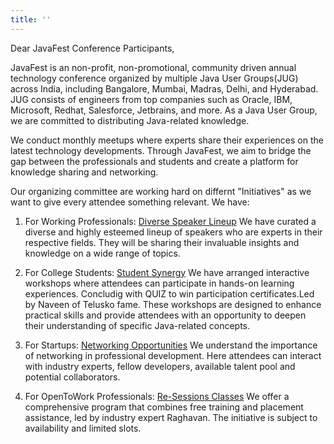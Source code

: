 ```yaml
---
title: ''
---
```


Dear JavaFest Conference Participants,

JavaFest is an non-profit, non-promotional, community driven annual technology conference organized by multiple Java User Groups(JUG) across India, including Bangalore, Mumbai, Madras, Delhi, and Hyderabad. JUG consists of engineers from top companies such as Oracle, IBM, Microsoft, Redhat, Salesforce, Jetbrains, and more. As a Java User Group, we are committed to distributing Java-related knowledge. 

We conduct monthly meetups where experts share their experiences on the latest technology developments. Through JavaFest, we aim to bridge the gap between the professionals and students and create a platform for knowledge sharing and networking.

Our organizing committee are working hard on differnt "Initiatives" as we want to give every attendee something relevant. We have: 
1. For Working Professionals: [Diverse Speaker Lineup](https://javafest.org/speakers/)
 We have curated a diverse and highly esteemed lineup of speakers who are experts in their respective fields. They will be sharing their invaluable insights and knowledge on a wide range of topics.

2. For College Students: [Student Synergy](https://javafest.org/student-synergy/)
 We have arranged interactive workshops where attendees can participate in hands-on learning experiences. Concludig with QUIZ to win participation certificates.Led by Naveen of Telusko fame. These workshops are designed to enhance practical skills and provide attendees with an opportunity to deepen their understanding of specific Java-related concepts. 
  
3. For Startups: [Networking Opportunities](https://javafest.org/start-up/)
 We understand the importance of networking in professional development. Here attendees can interact with industry experts, fellow developers, available talent pool and potential collaborators.

4. For OpenToWork Professionals: [Re-Sessions Classes](https://javafest.org/re-session/)
 We offer a comprehensive program that combines free training and placement assistance, led by industry expert Raghavan. The initiative is subject to availability and limited slots.
  
